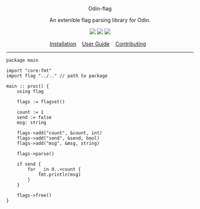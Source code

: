 <p align="center">
    Odin-flag
</p>

<p align="center">
    An extenible flag parsing library for Odin.
</p>

<p align="center">
<a href="./LICENSE.md"><img src="https://img.shields.io/badge/license-MIT-blue.svg"></a>
<a href="https://github.com/hrszpuk"><img src="https://img.shields.io/github/followers/hrszpuk?style=social"></a>
<a href="https://github.com/hrszpuk/odin-flag/issues"><img src="https://img.shields.io/github/issues/hrszpuk/odin-flag"></a>
</p>

<p align="center">
    <a href="https://github.com/hrszpuk/odin-flag#Installation">Installation</a>&nbsp;&nbsp;&nbsp;
    <a href="https://github.com/hrszpuk/odin-flag/blob/main/USER_GUIDE.md">User Guide</a>&nbsp;&nbsp;&nbsp;
    <a href="https://github.com/hrszpuk/odin-flag#Contributing">Contributing</a>&nbsp;&nbsp;&nbsp;
</p>

<hr />

```odin
package main

import "core:fmt"
import flag "../.." // path to package

main :: proc() {
    using flag

    flags := flagset()

    count := 1
    send := false
    msg: string

    flags->add("count", &count, int)
    flags->add("send", &send, bool)
    flags->add("msg", &msg, string)

    flags->parse()
    
    if send {
        for _ in 0..<count {
            fmt.println(msg)
        }
    }

    flags->free()
}
```
